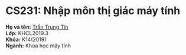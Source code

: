 # CS231: Nhập môn thị giác máy tính
<b>Họ và tên:</b> [Trần Trung Tín](https://www.facebook.com/tttin23.9)</br>
<b>Lớp:</b> KHCL2019.3</br>
<b>Khóa:</b> K14(2019)</br>
<b>Ngành:</b> Khoa học máy tính
